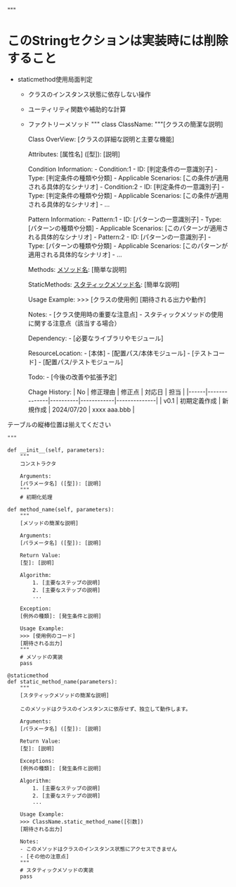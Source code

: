 """
# このStringセクションは実装時には削除すること
- staticmethod使用局面判定
  - クラスのインスタンス状態に依存しない操作
  - ユーティリティ関数や補助的な計算
  - ファクトリーメソッド
"""
class ClassName:
    """[クラスの簡潔な説明]

    Class OverView:
        [クラスの詳細な説明と主要な機能]

    Attributes:
        [属性名] ([型]): [説明]

    Condition Information:
        - Condition:1
            - ID: [判定条件の一意識別子]
            - Type: [判定条件の種類や分類]
            - Applicable Scenarios: [この条件が適用される具体的なシナリオ]
        - Condition:2
            - ID: [判定条件の一意識別子]
            - Type: [判定条件の種類や分類]
            - Applicable Scenarios: [この条件が適用される具体的なシナリオ]
        - ...

    Pattern Information:
        - Pattern:1
            - ID: [パターンの一意識別子]
            - Type: [パターンの種類や分類]
            - Applicable Scenarios: [このパターンが適用される具体的なシナリオ]
        - Pattern:2
            - ID: [パターンの一意識別子]
            - Type: [パターンの種類や分類]
            - Applicable Scenarios: [このパターンが適用される具体的なシナリオ]
        - ...

    Methods:
        [メソッド名]([引数]): [簡単な説明]

    StaticMethods:
        [スタティックメソッド名]([引数]): [簡単な説明]

    Usage Example:
        >>> [クラスの使用例]
        [期待される出力や動作]

    Notes:
        - [クラス使用時の重要な注意点]
        - スタティックメソッドの使用に関する注意点（該当する場合）

    Dependency:
        - [必要なライブラリやモジュール]

    ResourceLocation:
        - [本体]
            - [配置パス/本体モジュール] 
        - [テストコード]
            - [配置パス/テストモジュール] 

    Todo:
        - [今後の改善や拡張予定]

    Chage History:
| No   | 修正理由     | 修正点   | 対応日     | 担当         |
|------|--------------|----------|------------|--------------|
| v0.1 | 初期定義作成 | 新規作成 | 2024/07/20 | xxxx aaa.bbb |

テーブルの縦棒位置は揃えてください

    """

    def __init__(self, parameters):
        """
        コンストラクタ

        Arguments:
        [パラメータ名] ([型]): [説明]
        """
        # 初期化処理

    def method_name(self, parameters):
        """
        [メソッドの簡潔な説明]

        Arguments:
        [パラメータ名] ([型]): [説明]

        Return Value:
        [型]: [説明]

        Algorithm:
            1. [主要なステップの説明]
            2. [主要なステップの説明]
            ...

        Exception:
        [例外の種類]: [発生条件と説明]

        Usage Example:
        >>> [使用例のコード]
        [期待される出力]
        """
        # メソッドの実装
        pass

    @staticmethod
    def static_method_name(parameters):
        """
        [スタティックメソッドの簡潔な説明]

        このメソッドはクラスのインスタンスに依存せず、独立して動作します。

        Arguments:
        [パラメータ名] ([型]): [説明]

        Return Value:
        [型]: [説明]

        Exceptions:
        [例外の種類]: [発生条件と説明]
        
        Algorithm:
            1. [主要なステップの説明]
            2. [主要なステップの説明]
            ...

        Usage Example:
        >>> ClassName.static_method_name([引数])
        [期待される出力]

        Notes:
        - このメソッドはクラスのインスタンス状態にアクセスできません
        - [その他の注意点]
        """
        # スタティックメソッドの実装
        pass
